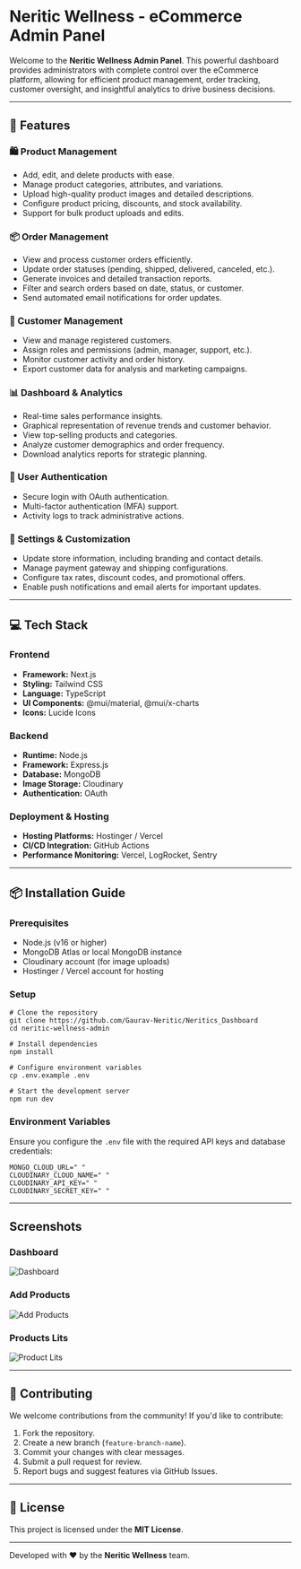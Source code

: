 # Neritic Wellness - eCommerce Admin Panel

Welcome to the **Neritic Wellness Admin Panel**. This powerful dashboard provides administrators with complete control over the eCommerce platform, allowing for efficient product management, order tracking, customer oversight, and insightful analytics to drive business decisions.

---

## 🚀 Features

### 🛍️ Product Management

- Add, edit, and delete products with ease.
- Manage product categories, attributes, and variations.
- Upload high-quality product images and detailed descriptions.
- Configure product pricing, discounts, and stock availability.
- Support for bulk product uploads and edits.

### 📦 Order Management

- View and process customer orders efficiently.
- Update order statuses (pending, shipped, delivered, canceled, etc.).
- Generate invoices and detailed transaction reports.
- Filter and search orders based on date, status, or customer.
- Send automated email notifications for order updates.

### 👥 Customer Management

- View and manage registered customers.
- Assign roles and permissions (admin, manager, support, etc.).
- Monitor customer activity and order history.
- Export customer data for analysis and marketing campaigns.

### 📊 Dashboard & Analytics

- Real-time sales performance insights.
- Graphical representation of revenue trends and customer behavior.
- View top-selling products and categories.
- Analyze customer demographics and order frequency.
- Download analytics reports for strategic planning.

### 🔐 User Authentication

- Secure login with OAuth authentication.
- Multi-factor authentication (MFA) support.
- Activity logs to track administrative actions.

### 🔧 Settings & Customization

- Update store information, including branding and contact details.
- Manage payment gateway and shipping configurations.
- Configure tax rates, discount codes, and promotional offers.
- Enable push notifications and email alerts for important updates.

---

## 💻 Tech Stack

### Frontend

- **Framework:** Next.js
- **Styling:** Tailwind CSS
- **Language:** TypeScript
- **UI Components:** @mui/material, @mui/x-charts
- **Icons:** Lucide Icons

### Backend

- **Runtime:** Node.js
- **Framework:** Express.js
- **Database:** MongoDB
- **Image Storage:** Cloudinary
- **Authentication:** OAuth

### Deployment & Hosting

- **Hosting Platforms:**  Hostinger / Vercel
- **CI/CD Integration:** GitHub Actions
- **Performance Monitoring:**  Vercel, LogRocket, Sentry

---

## 📦 Installation Guide

### Prerequisites

- Node.js (v16 or higher)
- MongoDB Atlas or local MongoDB instance
- Cloudinary account (for image uploads)
- Hostinger / Vercel account for hosting

### Setup

```
# Clone the repository
git clone https://github.com/Gaurav-Neritic/Neritics_Dashboard
cd neritic-wellness-admin

# Install dependencies
npm install

# Configure environment variables
cp .env.example .env

# Start the development server
npm run dev
```

### Environment Variables

Ensure you configure the `.env` file with the required API keys and database credentials:

```
MONGO_CLOUD_URL=" "
CLOUDINARY_CLOUD_NAME=" "
CLOUDINARY_API_KEY=" "
CLOUDINARY_SECRET_KEY=" "
```

---

## Screenshots

### Dashboard

![Dashboard](/public//ReadmeImages/Dashboard.png)

### Add Products

![Add Products](/public/ReadmeImages/AddProducts.png)

### Products Lits

![Product Lits](/public/ReadmeImages/ProductLists.png)

---

## 🤝 Contributing

We welcome contributions from the community! If you'd like to contribute:

1.  Fork the repository.
2.  Create a new branch (`feature-branch-name`).
3.  Commit your changes with clear messages.
4.  Submit a pull request for review.
5.  Report bugs and suggest features via GitHub Issues.

---

## 📜 License

This project is licensed under the **MIT License**.

---

Developed with ❤️ by the **Neritic Wellness** team.
